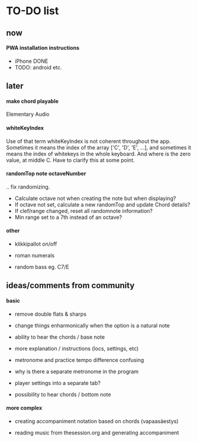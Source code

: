 # TO-DO list

## now

#### PWA installation instructions

- iPhone DONE
- TODO: android etc.

## later

#### make chord playable

Elementary Audio

#### whiteKeyIndex

Use of that term whiteKeyIndex is not coherent throughout the app. Sometimes it means the index of the array ['C', 'D', 'E', ...], and sometimes it means the index of whitekeys in the whole keyboard. And where is the zero value, at middle C. Have to clarify this at some point.

#### randomTop note octaveNumber

.. fix randomizing.

- Calculate octave not when creating the note but when displaying?
- If octave not set, calculate a new randomTop and update Chord details?
- If clef/range changed, reset all randomnote information?
- Min range set to a 7th instead of an octave?

#### other

- klikkipallot on/off

- roman numerals

- random bass eg. C7/E

## ideas/comments from community

#### basic

- remove double flats & sharps

- change things enharmonically when the option is a natural note

- ability to hear the chords / base note

- more explanation / instructions (locs, settings, etc)

- metronome and practice tempo difference confusing

- why is there a separate metronome in the program

- player settings into a separate tab?

- possibility to hear chords / bottom note

#### more complex

- creating accompaniment notation based on chords (vapaasäestys)

- reading music from thesession.org and generating accompaniment
